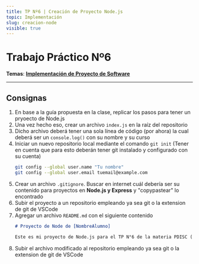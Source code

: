 ```yaml
---
title: TP Nº6 | Creación de Proyecto Node.js
topic: Implementación
slug: creacion-node
visible: true
---
```


# Trabajo Práctico Nº6

**Temas**: **[Implementación de Proyecto de Software](/lessons/implementacion)**

<hr />

## Consignas

1. En base a la guía propuesta en la clase, replicar los pasos para tener un pryoecto de Node.js
2. Una vez hecho eso, crear un archivo `index.js` en la raíz del repositorio
3. Dicho archivo deberá tener una sola línea de código (por ahora) la cual deberá ser un `console.log()` con su nombre y su curso
4. Iniciar un nuevo repositorio local mediante el comando `git init` (Tener en cuenta que para esto deberán tener git instalado y configurado con su cuenta)
    ```bash
    git config --global user.name "Tu nombre"
    git config --global user.email tuemail@example.com
    ```
5. Crear un archivo `.gitignore`. Buscar en internet cuál debería ser su contenido para proyectos en **Node.js y Express** y "copypastear" lo encontrado
6. Subir el proyecto a un repositorio empleando ya sea git o la extension de git de VSCode
7. Agregar un archivo `README.md` con el siguiente contenido
    ```md
    # Proyecto de Node de [NombreAlumno]

    Este es mi proyecto de Node.js para el TP N°6 de la materia PDISC (que es mi favorita).
    ```
8. Subir el archivo modificado al repositorio empleando ya sea git o la extension de git de VSCode
